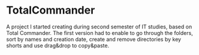 # TotalCommander
A project I started creating during second semester of IT studies, based on Total Commander. 
The first version had to enable to go through the folders, sort by names and creation date, create and remove directories by key shorts and use drag&drop to copy&paste. 
